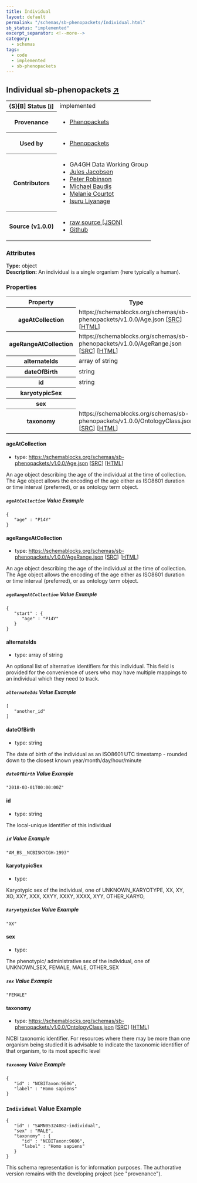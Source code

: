 ```yaml
---
title: Individual
layout: default
permalink: "/schemas/sb-phenopackets/Individual.html"
sb_status: "implemented"
excerpt_separator: <!--more-->
category:
  - schemas
tags:
  - code
  - implemented
  - sb-phenopackets
---
```



<div id="schema-header-title">
  <h2>Individual <span id="schema-header-title-project">sb-phenopackets <a href="https://github.com/ga4gh-schemablocks/sb-phenopackets" target="_BLANK">&nearr;</a></span> </h2>
</div>

<table id="schema-header-table">
  <tr>
    <th>{S}[B] Status <a href="https://schemablocks.org/about/sb-status-levels.html">[i]</a></th>
    <td><div id="schema-header-status">implemented</div></td>
  </tr>

  <tr>
    <th>Provenance</th>
    <td>
      <ul>
<li><a href="https://github.com/phenopackets/phenopacket-schema/blob/master/docs/individual.rst">Phenopackets</a></li>
      </ul>
    </td>
  </tr>
  <tr>
    <th>Used by</th>
    <td>
      <ul>
<li><a href="https://github.com/phenopackets/phenopacket-schema/blob/master/docs/individual.rst">Phenopackets</a></li>
      </ul>
    </td>
  </tr>

<!--more-->

  <tr>
    <th>Contributors</th>
    <td>
      <ul>
<li>GA4GH Data Working Group</li>
<li><a href="https://orcid.org/0000-0002-3265-15918">Jules Jacobsen</a></li>
<li><a href="https://orcid.org/0000-0002-0736-91998">Peter Robinson</a></li>
<li><a href="https://orcid.org/0000-0002-9903-4248">Michael Baudis</a></li>
<li><a href="https://orcid.org/0000-0002-9551-6370">Melanie Courtot</a></li>
<li><a href="https://orcid.org/0000-0002-4839-5158">Isuru Liyanage</a></li>
      </ul>
    </td>
  </tr>
  <tr>
    <th>Source (v1.0.0)</th>
    <td>
      <ul>
        <li><a href="current/Individual.json" target="_BLANK">raw source [JSON]</a></li>
        <li><a href="https://github.com/ga4gh-schemablocks/sb-phenopackets/blob/master/schemas/Individual.yaml" target="_BLANK">Github</a></li>
      </ul>
    </td>
  </tr>
</table>

<div id="schema-attributes-title">
  <h3>Attributes</h3>
</div>

  
__Type:__ object  
__Description:__ An individual is a single organism (here typically a human).

### Properties

<table id="schema-properties-table">
  <tr>
    <th>Property</th>
    <th>Type</th>
  </tr>
  <tr>
    <th>ageAtCollection</th>
    <td>https://schemablocks.org/schemas/sb-phenopackets/v1.0.0/Age.json [<a href="https://schemablocks.org/schemas/sb-phenopackets/v1.0.0/Age.json" target="_BLANK">SRC</a>] [<a href="https://schemablocks.org/schemas/sb-phenopackets/Age.html" target="_BLANK">HTML</a>]</td>
  </tr>
  <tr>
    <th>ageRangeAtCollection</th>
    <td>https://schemablocks.org/schemas/sb-phenopackets/v1.0.0/AgeRange.json [<a href="https://schemablocks.org/schemas/sb-phenopackets/v1.0.0/AgeRange.json" target="_BLANK">SRC</a>] [<a href="https://schemablocks.org/schemas/sb-phenopackets/AgeRange.html" target="_BLANK">HTML</a>]</td>
  </tr>
  <tr>
    <th>alternateIds</th>
    <td>array of string</td>
  </tr>
  <tr>
    <th>dateOfBirth</th>
    <td>string</td>
  </tr>
  <tr>
    <th>id</th>
    <td>string</td>
  </tr>
  <tr>
    <th>karyotypicSex</th>
    <td></td>
  </tr>
  <tr>
    <th>sex</th>
    <td></td>
  </tr>
  <tr>
    <th>taxonomy</th>
    <td>https://schemablocks.org/schemas/sb-phenopackets/v1.0.0/OntologyClass.json [<a href="https://schemablocks.org/schemas/sb-phenopackets/v1.0.0/OntologyClass.json" target="_BLANK">SRC</a>] [<a href="https://schemablocks.org/schemas/sb-phenopackets/OntologyClass.html" target="_BLANK">HTML</a>]</td>
  </tr>

</table>


#### ageAtCollection

* type: https://schemablocks.org/schemas/sb-phenopackets/v1.0.0/Age.json [<a href="https://schemablocks.org/schemas/sb-phenopackets/v1.0.0/Age.json" target="_BLANK">SRC</a>] [<a href="https://schemablocks.org/schemas/sb-phenopackets/Age.html" target="_BLANK">HTML</a>]

An age object describing the age of the individual at the time of collection.
The Age object allows the encoding of the age either as ISO8601 duration or
time interval (preferred), or as ontology term object.


##### `ageAtCollection` Value Example  

```
{
   "age" : "P14Y"
}
```

#### ageRangeAtCollection

* type: https://schemablocks.org/schemas/sb-phenopackets/v1.0.0/AgeRange.json [<a href="https://schemablocks.org/schemas/sb-phenopackets/v1.0.0/AgeRange.json" target="_BLANK">SRC</a>] [<a href="https://schemablocks.org/schemas/sb-phenopackets/AgeRange.html" target="_BLANK">HTML</a>]

An age object describing the age of the individual at the time of collection.
The Age object allows the encoding of the age either as ISO8601 duration or
time interval (preferred), or as ontology term object.


##### `ageRangeAtCollection` Value Example  

```
{
   "start" : {
      "age" : "P14Y"
   }
}
```

#### alternateIds

* type: array of string

An optional list of alternative identifiers for this individual. This field is provided
for the convenience of users who may have multiple mappings to an individual which they need to track.


##### `alternateIds` Value Example  

```
[
   "another_id"
]
```

#### dateOfBirth

* type: string

The date of birth of the individual as an ISO8601 UTC timestamp - rounded down to the closest known
year/month/day/hour/minute


##### `dateOfBirth` Value Example  

```
"2018-03-01T00:00:00Z"
```

#### id

* type: string

The local-unique identifier of this individual

##### `id` Value Example  

```
"AM_BS__NCBISKYCGH-1993"
```

#### karyotypicSex

* type: 

Karyotypic sex of the individual,
one of UNKNOWN_KARYOTYPE, XX, XY, XO, XXY, XXX, XXYY, XXXY, XXXX, XYY, OTHER_KARYO,


##### `karyotypicSex` Value Example  

```
"XX"
```

#### sex

* type: 

The phenotypic/ administrative sex of the individual, one of UNKNOWN_SEX, FEMALE, MALE, OTHER_SEX

##### `sex` Value Example  

```
"FEMALE"
```

#### taxonomy

* type: https://schemablocks.org/schemas/sb-phenopackets/v1.0.0/OntologyClass.json [<a href="https://schemablocks.org/schemas/sb-phenopackets/v1.0.0/OntologyClass.json" target="_BLANK">SRC</a>] [<a href="https://schemablocks.org/schemas/sb-phenopackets/OntologyClass.html" target="_BLANK">HTML</a>]

NCBI taxonomic identifier. For resources where there may be more than one organism being studied
it is advisable to indicate the taxonomic identifier of that organism, to its most specific level


##### `taxonomy` Value Example  

```
{
   "id" : "NCBITaxon:9606",
   "label" : "Homo sapiens"
}
```


### `Individual` Value Example  

```
{
   "id" : "SAMN05324082-individual",
   "sex" : "MALE",
   "taxonomy" : {
      "id" : "NCBITaxon:9606",
      "label" : "Homo sapiens"
   }
}
```
<div id="schema-footer">
This schema representation is for information purposes. The authorative 
version remains with the developing project (see "provenance").
</div>



